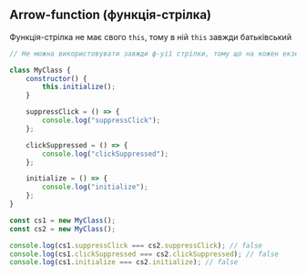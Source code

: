 ## Arrow-function (функція-стрілка)

Функція-стрілка не має свого `this`, тому в ній `this` завжди батьківський

```js
// Не можна використовувати завжди ф-уії стрілки, тому що на кожен екземпляр класу буде створюватися нова функція

class MyClass {
    constructor() {
        this.initialize();
    }

    suppressClick = () => {
        console.log("suppressClick");
    };

    clickSuppressed = () => {
        console.log("clickSuppressed");
    };

    initialize = () => {
        console.log("initialize");
    };
}

const cs1 = new MyClass();
const cs2 = new MyClass();

console.log(cs1.suppressClick === cs2.suppressClick); // false
console.log(cs1.clickSuppressed === cs2.clickSuppressed); // false
console.log(cs1.initialize === cs2.initialize); // false
```
